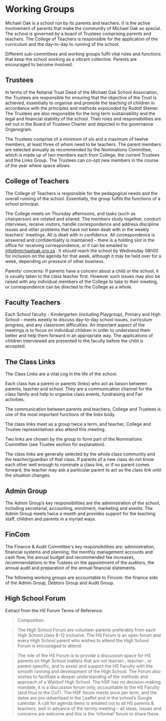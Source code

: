 # Working Groups

Michael Oak is a school run by its parents and teachers. It is the active involvement of parents that make the community of Michael Oak so special. The school is governed by a board of Trustees comprising parents and teachers. The College of Teachers is responsible for the application of the curriculum and the day-to-day to running of the school.

Different sub-committees and working groups fulfil vital roles and functions that keep the school working as a vibrant collective. Parents are encouraged to become involved.

## Trustees

In terms of the Notarial Trust Deed of the Michael Oak School Association, the Trustees are responsible for ensuring that the objective of the Trust is achieved, essentially to organise and promote the teaching of children in accordance with the principles and methods expounded by Rudolf Steiner. The Trustees are also responsible for the long term sustainability and the legal and financial stability of the school. Their roles and responsibilities are set out in the Board of Trustees Charter and depicted in the governance Organogram.

The Trustees comprise of a minimum of six and a maximum of twelve members, at least three of whom need to be teachers. The parent members are selected annually as recommended by the Nominations Committee, which is made up of two members each from College, the current Trustees and the Links Group. The Trustees can co-opt new members in the course of the year where space allows.

## College of Teachers

The College of Teachers is responsible for the pedagogical needs and the overall running of the school. Essentially, the group fulfils the functions of a school principal.

The College meets on Thursday afternoons, and tasks (such as chairperson) are rotated and shared. The members study together, conduct interviews, receive visitors, handle correspondence and address discipline issues and other problems that have not been dealt with in the weekly teachers' meetings. All is dealt with in confidence. All correspondence is answered and confidentiality is maintained – there is a holding slot in the office for receiving correspondence, or it can be emailed to info@michaeloak.org.za . It should reach the school by Wednesday 08h00 for inclusion on the agenda for that week, although it may be held over for a week, depending on pressure of other business.

Parents' concerns: If parents have a concern about a child or the school, it is usually taken to the class teacher first. However such issues may also be raised with any individual members of the College to take to their meeting, or correspondence can be directed to the College as a whole.

## Faculty Teachers

Each School faculty - Kindergarten (including Playgroup), Primary and High School - meets weekly to discuss day-to-day school issues, curriculum progress, and any classroom difficulties. An important aspect of the meetings is to focus on individual children in order to understand them better and help them forward in an appropriate way. The applications of children interviewed are presented to the faculty before the child is accepted.

## The Class Links

The Class Links are a vital cog in the life of the school.

Each class has a parent or parents (links) who act as liaison between parents, teacher and school. They are a communication channel for the class family and help to organise class events, fundraising and Fair activities.

The communication between parents and teachers, College and Trustees is one of the most important functions of the links body.

The class links meet as a group twice a term, and teacher, College and Trustee representatives also attend this meeting.

Two links are chosen by the group to form part of the Nominations Committee (see Trustee section for explanation).

The class links are generally selected by the whole class community and the teacher/guardian of that class. If parents of a new class do not know each other well enough to nominate a class link, or if no parent comes forward, the teacher may ask a particular parent to act as the class link until the situation changes.

## Admin Group

The Admin Group’s key responsibilities are the administration of the school, including secretarial, accounting, enrolment, marketing and events. The Admin Group meets twice a month and provides support for the teaching staff, children and parents in a myriad ways.

## FinCom

The Finance & Audit Committee's key responsibilities are: administration, financial systems and planning, the monthly management accounts and cash flow, the annual budget and recommended fee increases, recommendations to the Tustees on the appointment of the auditors, the annual audit and preparation of the annual financial statements.

The following working groups are accountable to Fincom: the finance side of the Admin Group, Debtors Group and Audit Group.

## High School Forum

Extract from the HS Forum Terms of Reference:

> Composition

> The High School Forum are volunteer parents preferably from each High School class 8-12 inclusive. The HS Forum is an open forum and every High School parent who wishes to attend the High School Forum is encouraged to attend.

> The role of the HS Forum is to provide a discussion space for HS parents on High School matters that are not learner-, teacher-, or parent-specific, and to assist and support the HS Faculty with the smooth running and development of the High School. The Forum also wishes to facilitate a deeper understanding of the methods and approach of a Waldorf High School.
> The HSF has no decision-making mandate, it is a discussion forum only, accountable to the HS Faculty (and thus to the CoT).  The HSF forum meets once per term, and the dates are pre-advertised in the Leaflet and in the school’s Google calendar.  A call for agenda items is emailed out to all HS parents & teachers, well in advance of the termly meeting – all ideas, issues and concerns are welcome and this is the ‘informal’ forum to share these. 